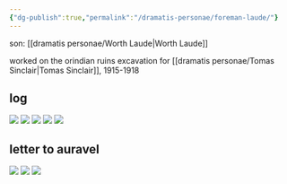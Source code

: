 ```yaml
---
{"dg-publish":true,"permalink":"/dramatis-personae/foreman-laude/"}
---
```


son: [[dramatis personae/Worth Laude\|Worth Laude]]

worked on the orindian ruins excavation for [[dramatis personae/Tomas Sinclair\|Tomas Sinclair]], 1915-1918

## log
![](https://i.imgur.com/f8Y50EH.jpeg)
![](https://i.imgur.com/InIluMB.jpeg)
![](https://i.imgur.com/P3LW2Gx.jpeg)
![](https://i.imgur.com/QFKNNZ2.jpeg)
![](https://i.imgur.com/N3QhKXZ.jpeg)

## letter to auravel
![](https://i.imgur.com/j2daxb6.png)
![](https://i.imgur.com/raPNlua.jpeg)
![](https://i.imgur.com/Egaoowz.jpeg)
